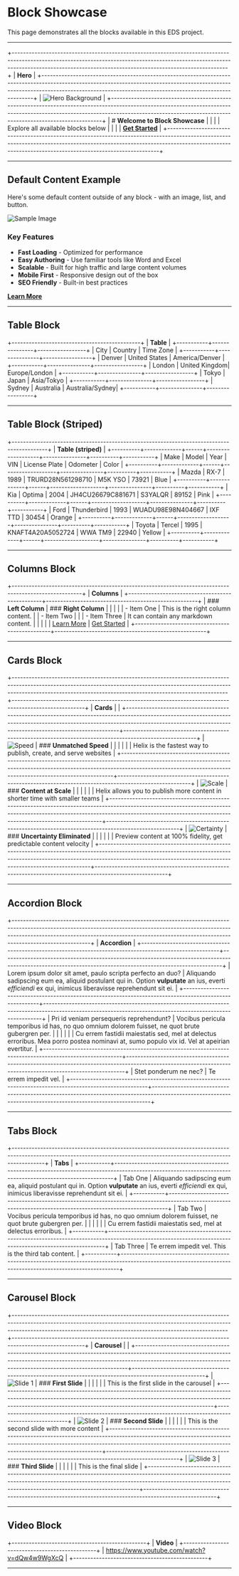 # Block Showcase

This page demonstrates all the blocks available in this EDS project.

---

+---------------------------------------------------------------------------------------------------------------------------------------------------------------------------------------------------------------------------------------+
| **Hero**                                                                                                                                                                                                                              |
+---------------------------------------------------------------------------------------------------------------------------------------------------------------------------------------------------------------------------------------+
| ![Hero Background](https://main--sta-boilerplate--aemdemos.aem.page/media_1ca653f4f0fb50020a010f62ded9172d64671042a.jpg#width=750&height=415)                                                                                       |
+---------------------------------------------------------------------------------------------------------------------------------------------------------------------------------------------------------------------------------------+
| # **Welcome to Block Showcase**                                                                                                                                                                                                      |
|                                                                                                                                                                                                                                       |
| Explore all available blocks below                                                                                                                                                                                                    |
|                                                                                                                                                                                                                                       |
| **[Get Started](#blocks)**                                                                                                                                                                                                            |
+---------------------------------------------------------------------------------------------------------------------------------------------------------------------------------------------------------------------------------------+

---

## Default Content Example

Here's some default content outside of any block - with an image, list, and button.

![Sample Image](https://main--sta-boilerplate--aemdemos.aem.page/media_1bd92b42ee4800f68be23cc7fba1d1e77d32cd7bb.jpg#width=750&height=490)

### Key Features

- **Fast Loading** - Optimized for performance
- **Easy Authoring** - Use familiar tools like Word and Excel
- **Scalable** - Built for high traffic and large content volumes
- **Mobile First** - Responsive design out of the box
- **SEO Friendly** - Built-in best practices

**[Learn More](/documentation)**

---

## Table Block

+---------------------------------------------+
| **Table**                                   |
+-----------+---------------+-----------------+
| City      | Country       | Time Zone       |
+-----------+---------------+-----------------+
| Denver    | United States | America/Denver  |
+-----------+---------------+-----------------+
| London    | United Kingdom| Europe/London   |
+-----------+---------------+-----------------+
| Tokyo     | Japan         | Asia/Tokyo      |
+-----------+---------------+-----------------+
| Sydney    | Australia     | Australia/Sydney|
+-----------+---------------+-----------------+

---

## Table Block (Striped)

+------------------------------------------------------------------------------------------+
| **Table (striped)**                                                                      |
+----------+-------------+------+-------------------+---------------+----------+-----------+
| Make     | Model       | Year | VIN               | License Plate | Odometer | Color     |
+----------+-------------+------+-------------------+---------------+----------+-----------+
| Mazda    | RX-7        | 1989 | TRURD28N561298710 | M5K YSO       | 73921    | Blue      |
+----------+-------------+------+-------------------+---------------+----------+-----------+
| Kia      | Optima      | 2004 | JH4CU26679C881671 | S3YALQR       | 89152    | Pink      |
+----------+-------------+------+-------------------+---------------+----------+-----------+
| Ford     | Thunderbird | 1993 | WUADU98E98N404667 | IXF TTD       | 30454    | Orange    |
+----------+-------------+------+-------------------+---------------+----------+-----------+
| Toyota   | Tercel      | 1995 | KNAFT4A20A5052724 | WWA TM9       | 22940    | Yellow    |
+----------+-------------+------+-------------------+---------------+----------+-----------+

---

## Columns Block

+------------------------------------------------------------------------------------------------------+
| **Columns**                                                                                          |
+------------------------------------------------+-----------------------------------------------------+
| ### **Left Column**                            | ### **Right Column**                                |
|                                                |                                                     |
| - Item One                                     | This is the right column content.                   |
| - Item Two                                     |                                                     |
| - Item Three                                   | It can contain any markdown content.                |
|                                                |                                                     |
| [Learn More](/learn)                           | [Get Started](/start)                               |
+------------------------------------------------+-----------------------------------------------------+

---

## Cards Block

+---------------------------------------------------------------------------------------------------------------------------------------------------------------------------------------------------------------------------------------+-------------------------------------------------------------------------------------------------------+
| **Cards**                                                                                                                                                                                                                             |                                                                                                       |
+---------------------------------------------------------------------------------------------------------------------------------------------------------------------------------------------------------------------------------------+-------------------------------------------------------------------------------------------------------+
| ![Speed](https://main--sta-boilerplate--aemdemos.aem.page/media_1eeb122673557bf64a132b4c1f6005e4add233270.jpg#width=750&height=426)                                                                                                 | ### **Unmatched Speed**                                                                               |
|                                                                                                                                                                                                                                       |                                                                                                       |
|                                                                                                                                                                                                                                       | Helix is the fastest way to publish, create, and serve websites                                       |
+---------------------------------------------------------------------------------------------------------------------------------------------------------------------------------------------------------------------------------------+-------------------------------------------------------------------------------------------------------+
| ![Scale](https://main--sta-boilerplate--aemdemos.aem.page/media_18267d0ca999ad38c3e21d388a0e820952e8448dc.jpg#width=750&height=516)                                                                                                  | ### **Content at Scale**                                                                              |
|                                                                                                                                                                                                                                       |                                                                                                       |
|                                                                                                                                                                                                                                       | Helix allows you to publish more content in shorter time with smaller teams                          |
+---------------------------------------------------------------------------------------------------------------------------------------------------------------------------------------------------------------------------------------+-------------------------------------------------------------------------------------------------------+
| ![Certainty](https://main--sta-boilerplate--aemdemos.aem.page/media_148dd5f9dd8467f364e593ab72e0cefba3f69982e.jpg#width=750&height=417)                                                                                              | ### **Uncertainty Eliminated**                                                                        |
|                                                                                                                                                                                                                                       |                                                                                                       |
|                                                                                                                                                                                                                                       | Preview content at 100% fidelity, get predictable content velocity                                    |
+---------------------------------------------------------------------------------------------------------------------------------------------------------------------------------------------------------------------------------------+-------------------------------------------------------------------------------------------------------+

---

## Accordion Block

+---------------------------------------------------------------------------------------------------------------------------------------------------------------------------------------------------------------------------------------------------------------------+
| **Accordion**                                                                                                                                                                                                                                                       |
+---------------------------------------------------------------------------------------------------------+-----------------------------------------------------------------------------------------------------------------------------------------------------------+
| Lorem ipsum dolor sit amet, paulo scripta perfecto an duo?                                              | Aliquando sadipscing eum ea, aliquid postulant qui in. Option **vulputate** an ius, everti _efficiendi_ ex qui, inimicus liberavisse reprehendunt sit ei. |
+---------------------------------------------------------------------------------------------------------+-----------------------------------------------------------------------------------------------------------------------------------------------------------+
| Pri id veniam persequeris reprehendunt?                                                                 | Vocibus pericula temporibus id has, no quo omnium dolorem fuisset, ne quot brute gubergren per.                                                           |
|                                                                                                         |                                                                                                                                                           |
|                                                                                                         | Cu errem fastidii maiestatis sed, mel at delectus erroribus. Mea porro postea nominavi at, sumo populo vix id. Vel at apeirian evertitur.                 |
+---------------------------------------------------------------------------------------------------------+-----------------------------------------------------------------------------------------------------------------------------------------------------------+
| Stet ponderum ne nec?                                                                                   | Te errem impedit vel.                                                                                                                                     |
+---------------------------------------------------------------------------------------------------------+-----------------------------------------------------------------------------------------------------------------------------------------------------------+

---

## Tabs Block

+-----------------------------------------------------------------------------------------------------------------------------------------------------------------------+
| **Tabs**                                                                                                                                                              |
+-----------+-----------------------------------------------------------------------------------------------------------------------------------------------------------+
| Tab One   | Aliquando sadipscing eum ea, aliquid postulant qui in. Option **vulputate** an ius, everti _efficiendi_ ex qui, inimicus liberavisse reprehendunt sit ei. |
+-----------+-----------------------------------------------------------------------------------------------------------------------------------------------------------+
| Tab Two   | Vocibus pericula temporibus id has, no quo omnium dolorem fuisset, ne quot brute gubergren per.                                                           |
|           |                                                                                                                                                           |
|           | Cu errem fastidii maiestatis sed, mel at delectus erroribus.                                                                                              |
+-----------+-----------------------------------------------------------------------------------------------------------------------------------------------------------+
| Tab Three | Te errem impedit vel. This is the third tab content.                                                                                                      |
+-----------+-----------------------------------------------------------------------------------------------------------------------------------------------------------+

---

## Carousel Block

+---------------------------------------------------------------------------------------------------------------------------------------------------------------------------------------------------------------------------------------+-------------------------------------------------------------------------------------------------------+
| **Carousel**                                                                                                                                                                                                                          |                                                                                                       |
+---------------------------------------------------------------------------------------------------------------------------------------------------------------------------------------------------------------------------------------+-------------------------------------------------------------------------------------------------------+
| ![Slide 1](https://main--sta-boilerplate--aemdemos.aem.page/media_1db28012efa31eab10e70311da3a8120431c01555.jpg#width=750&height=584)                                                                                               | ### **First Slide**                                                                                   |
|                                                                                                                                                                                                                                       |                                                                                                       |
|                                                                                                                                                                                                                                       | This is the first slide in the carousel                                                               |
+---------------------------------------------------------------------------------------------------------------------------------------------------------------------------------------------------------------------------------------+-------------------------------------------------------------------------------------------------------+
| ![Slide 2](https://main--sta-boilerplate--aemdemos.aem.page/media_15b39a9fa432cbfe85634c16a40093b665a539fe0.jpg#width=750&height=584)                                                                                                | ### **Second Slide**                                                                                  |
|                                                                                                                                                                                                                                       |                                                                                                       |
|                                                                                                                                                                                                                                       | This is the second slide with more content                                                            |
+---------------------------------------------------------------------------------------------------------------------------------------------------------------------------------------------------------------------------------------+-------------------------------------------------------------------------------------------------------+
| ![Slide 3](https://main--sta-boilerplate--aemdemos.aem.page/media_16b48248c48da032ddbf47d6e12ceb370c3297182.jpg#width=750&height=584)                                                                                                | ### **Third Slide**                                                                                   |
|                                                                                                                                                                                                                                       |                                                                                                       |
|                                                                                                                                                                                                                                       | This is the final slide                                                                               |
+---------------------------------------------------------------------------------------------------------------------------------------------------------------------------------------------------------------------------------------+-------------------------------------------------------------------------------------------------------+

---

## Video Block

+-----------------------------------------------+
| **Video**                                     |
+-----------------------------------------------+
| <https://www.youtube.com/watch?v=dQw4w9WgXcQ> |
+-----------------------------------------------+

---
